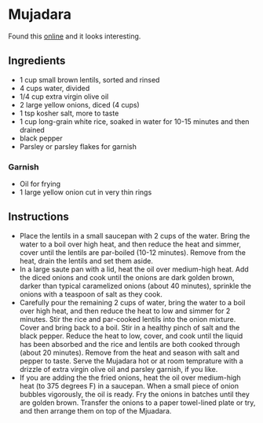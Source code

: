 # Mujadara
Found this [online](themediterraneandish.com/mujadara-lentils-and-rice-with-crispy-onions/) and it looks interesting. 

## Ingredients
- 1 cup small brown lentils, sorted and rinsed
- 4 cups water, divided
- 1/4 cup extra virgin olive oil
- 2 large yellow onions, diced (4 cups)
- 1 tsp kosher salt, more to taste
- 1 cup long-grain white rice, soaked in water for 10-15 minutes and then drained
- black pepper
- Parsley or parsley flakes for garnish

### Garnish
- Oil for frying
- 1 large yellow onion cut in very thin rings

## Instructions
- Place the lentils in a small saucepan with 2 cups of the water. Bring the water to a boil over high heat, and then reduce the heat and simmer, cover until the lentils are par-boiled (10-12 minutes). Remove from the heat, drain the lentils and set them aside.
- In a large saute pan with a lid, heat the oil over medium-high heat. Add the diced onions and cook until the onions are dark golden brown, darker than typical caramelized onions (about 40 minutes), sprinkle the onions with a teaspoon of salt as they cook.
- Carefully pour the remaining 2 cups of water, bring the water to a boil over high heat, and then reduce the heat to low and simmer for 2 minutes. Stir the rice and par-cooked lentils into the onion mixture. Cover and bring back to a boil. Stir in a healthy pinch of salt and the black pepper. Reduce the heat to low, cover, and cook until the liquid has been absorbed and the rice and lentils are both cooked through (about 20 minutes). Remove from the heat and season with salt and pepper to taste. Serve the Mujadara hot or at room temprature with a drizzle of extra virgin olive oil and parsley garnish, if you like.
- If you are adding the the fried onions, heat the oil over medium-high heat (to 375 degrees F) in a saucepan. When a small piece of onion bubbles vigorously, the oil is ready. Fry the onions in batches until they are golden brown. Transfer the onions to a paper towel-lined plate or try, and then arrange them on top of the Mjuadara.